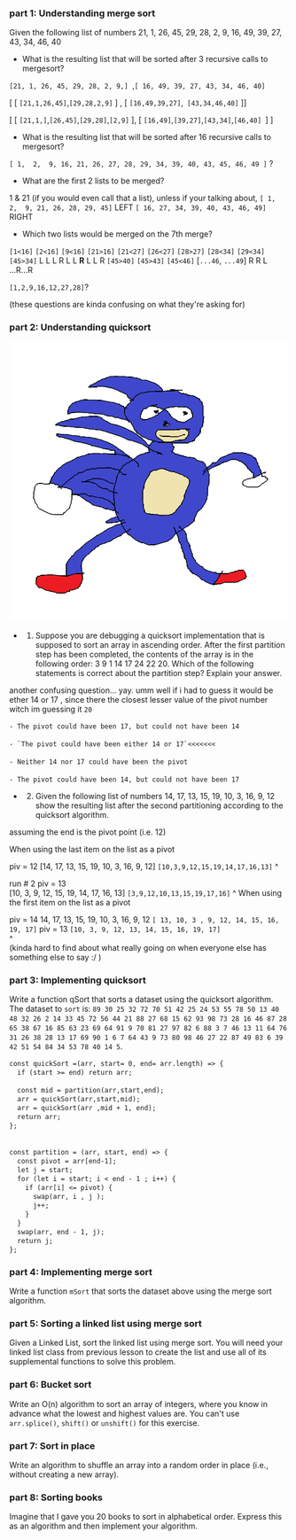 ### part 1: Understanding merge sort
Given the following list of numbers 21, 1, 26, 45, 29, 28, 2, 9, 16, 49, 39, 27, 43, 34, 46, 40

- What is the resulting list that will be sorted after 3 recursive calls to mergesort?


`[21, 1, 26, 45, 29, 28, 2, 9,] `,`[ 16, 49, 39, 27, 43, 34, 46, 40]`

[ [ `[21,1,26,45]`,`[29,28,2,9]` ] , [ `[16,49,39,27]`,` [43,34,46,40]` ]]

[ 
    [ `[21,1,]`,`[26,45]`,`[29,28]`,`[2,9]` ],
    [ `[16,49]`,`[39,27]`,`[43,34]`,`[46,40] `]
]



- What is the resulting list that will be sorted after 16 recursive calls to mergesort?

`[ 1,  2,  9, 16, 21, 26, 27, 28, 29, 34, 39, 40, 43, 45, 46, 49 ]` ? 

- What are the first 2 lists to be merged?

 1 & 21 (if you would even call that a list),
 unless if your talking about, 
`[ 1,  2,  9, 21, 26, 28, 29, 45]` LEFT
`[ 16, 27, 34, 39, 40, 43, 46, 49]` RIGHT 

- Which two lists would be merged on the 7th merge?


`[1<16]` `[2<16]` `[9<16]` `[21>16]` `[21<27]` `[26<27]` `[28>27]` `[28<34]` `[29<34]` `[45>34]`
    L       L         L       R          L          L      __R__          L        L          R
`[45>40]` `[45>43]` `[45<46]` [`...46`, `...49`]
    R         R         L           ...R...R

`[1,2,9,16,12,27,28]`?

(these questions are kinda confusing on what they're asking for)

<!---->
### part 2: Understanding quicksort
![sanic_sorting](/img/sanic.png)

- 1) Suppose you are debugging a quicksort implementation that is supposed to sort an array in ascending order. After the first partition step has been completed, the contents of the array is in the following order: 3 9 1 14 17 24 22 20. Which of the following statements is correct about the partition step? Explain your answer.

another confusing question... yay. umm
well if i had to guess it would be ether 14 or 17 , since there the closest lesser value of the pivot number witch im guessing it `20`

    - The pivot could have been 17, but could not have been 14
    
    - `The pivot could have been either 14 or 17`<<<<<<<
    
    - Neither 14 nor 17 could have been the pivot
    
    - The pivot could have been 14, but could not have been 17
    
- 2) Given the following list of numbers 14, 17, 13, 15, 19, 10, 3, 16, 9, 12 show the resulting list after the second partitioning according to the quicksort algorithm.

assuming the end is the pivot point (i.e. 12)

When using the last item on the list as a pivot

piv = 12 
[14, 17, 13, 15, 19, 10, 3, 16, 9, 12]
`[10,3,9,12,15,19,14,17,16,13]`
           ^

run # 2 piv = 13   
[10, 3, 9, 12, 15, 19, 14, 17, 16, 13]
`[3,9,12,10,13,15,19,17,16]`
             ^
When using the first item on the list as a pivot

piv = 14
14, 17, 13, 15, 19, 10, 3, 16, 9, 12
`[ 13, 10, 3 , 9, 12, 14, 15, 16, 19, 17]`
 piv = 13
 `[10, 3, 9, 12, 13, 14, 15, 16, 19, 17]`  
              ^           
(kinda hard to find about what really going on when everyone else has something else to say :/ )


### part 3: Implementing quicksort
Write a function qSort that sorts a dataset using the quicksort algorithm. The dataset to `sort` is: `89 30 25 32 72 70 51 42 25 24 53 55 78 50 13 40 48 32 26 2 14 33 45 72 56 44 21 88 27 68 15 62 93 98 73 28 16 46 87 28 65 38 67 16 85 63 23 69 64 91 9 70 81 27 97 82 6 88 3 7 46 13 11 64 76 31 26 38 28 13 17 69 90 1 6 7 64 43 9 73 80 98 46 27 22 87 49 83 6 39 42 51 54 84 34 53 78 40 14 5`.

```
const quickSort =(arr, start= 0, end= arr.length) => {
  if (start >= end) return arr;

  const mid = partition(arr,start,end);
  arr = quickSort(arr,start,mid);
  arr = quickSort(arr ,mid + 1, end);
  return arr;
};


const partition = (arr, start, end) => {
  const pivot = arr[end-1];
  let j = start;
  for (let i = start; i < end - 1 ; i++) {
    if (arr[i] <= pivot) {
      swap(arr, i , j );
      j++;
    }
  }
  swap(arr, end - 1, j);
  return j;
};

```

### part 4: Implementing merge sort
Write a function `mSort` that sorts the dataset above using the merge sort algorithm.

### part 5: Sorting a linked list using merge sort
Given a Linked List, sort the linked list using merge sort. You will need your linked list class from previous lesson to create the list and use all of its supplemental functions to solve this problem.

### part 6: Bucket sort
Write an O(n) algorithm to sort an array of integers, where you know in advance what the lowest and highest values are. You can't use `arr.splice()`, `shift()` or `unshift()` for this exercise.

### part 7: Sort in place
Write an algorithm to shuffle an array into a random order in place (i.e., without creating a new array).

### part 8: Sorting books
Imagine that I gave you 20 books to sort in alphabetical order. Express this as an algorithm and then implement your algorithm.